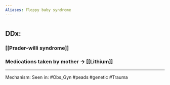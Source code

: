 ```yaml
---
Aliases: Floppy baby syndrome
---
```

# 
## DDx:
### [[Prader-willi syndrome]]
### Medications taken by mother -> [[Lithium]]

---
Mechanism:
Seen in: #Obs_Gyn #peads #genetic #Trauma 
